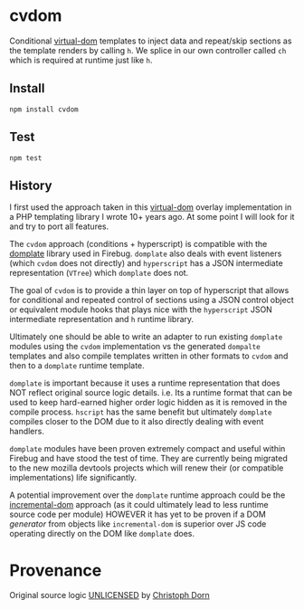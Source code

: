 cvdom
=====

Conditional [virtual-dom](https://github.com/Matt-Esch/virtual-dom) templates to inject data and repeat/skip sections as the template renders by calling `h`. We splice in our own controller called `ch` which is required at runtime just like `h`.


Install
-------

    npm install cvdom


Test
----

    npm test


History
-------

I first used the approach taken in this [virtual-dom](https://github.com/Matt-Esch/virtual-dom) overlay implementation in a PHP templating library I wrote 10+ years ago. At some point I will look for it and try to port all features.

The `cvdom` approach (conditions + hyperscript) is compatible with the [domplate](https://getfirebug.com/wiki/index.php/Domplate) library used in Firebug. `domplate` also deals with event listeners (which `cvdom` does not directly) and `hyperscript` has a JSON intermediate representation (`VTree`) which `domplate` does not.

The goal of `cvdom` is to provide a thin layer on top of hyperscript that allows for conditional and repeated control of sections using a JSON control object or equivalent module hooks that plays nice with the `hyperscript` JSON intermediate representation and `h` runtime library.

Ultimately one should be able to write an adapter to run existing `domplate` modules using the `cvdom` implementation vs the generated `dompalte` templates and also compile templates written in other formats to `cvdom` and then to a `domplate` runtime template.

`domplate` is important because it uses a runtime representation that does NOT reflect original source logic details. i.e. Its a runtime format that can be used to keep hard-earned higher order logic hidden as it is removed in the compile process. `hscript` has the same benefit but ultimately `domplate` compiles closer to the DOM due to it also directly dealing with event handlers.

`domplate` modules have been proven extremely compact and useful within Firebug and have stood the test of time. They are currently being migrated to the new mozilla devtools projects which will renew their (or compatible implementations) life significantly.

A potential improvement over the `domplate` runtime approach could be the [incremental-dom](https://github.com/google/incremental-dom) approach (as it could ultimately lead to less runtime source code per module) HOWEVER it has yet to be proven if a DOM *generator* from objects like `incremental-dom` is superior over JS code operating directly on the DOM like `domplate` does.


Provenance
==========

Original source logic [UNLICENSED](http://unlicense.org/) by [Christoph Dorn](http://christophdorn.com)
